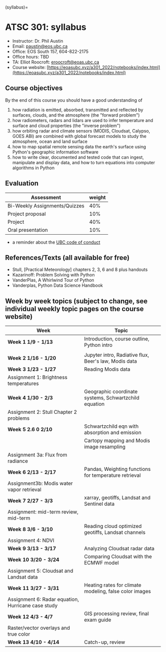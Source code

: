 (syllabus)=

# ATSC 301: syllabus


- Instructor:   Dr. Phil Austin
- Email:        paustin@eos.ubc.ca
- Office:       EOS South 157, 604-822-2175
- Office hours: TBD
- TA: Elliot Roocroft: eroocroft@eoas.ubc.ca
- Course website: [https://eoasubc.xyz/a301_2022/notebooks/index.html](https://eoasubc.xyz/a301_2022/notebooks/index.html)


## Course objectives

By the end of this course you should have a good understanding of

1. how radiation is emitted, absorbed, transmitted and reflected by
   surfaces, clouds, and the atmosphere  (the "forward problem")
2. how radiometers, radars and lidars are used to infer
   temperature and surface and cloud properties (the "inverse problem")
3. how orbiting radar and climate sensors (MODIS, Cloudsat, Calypso, GOES ABI) are combined with
   global forecast models to study the atmosphere, ocean and land surface
3. how to map spatial remote sensing data the earth's surface using Python's geographic information software  
4. how to write clear, documented and tested code that can ingest, manipulate and display
   data, and how to turn equations into computer algorithms in Python


## Evaluation

|          Assessment           | weight |
| ----------------------------- | ------ |
| Bi-Weekly Assignments/Quizzes | 40%    |
| Project proposal              | 10%    |
| Project                       | 40%    |
| Oral presentation             | 10%    |


- a reminder about the [UBC code of conduct](http://science.ubc.ca/students/new/conduct)

## References/Texts (all available for free)

- Stull, [Practical Meteorology] chapters 2, 3, 6 and 8 plus handouts
- Kazarinoff: Problem Solving with Python
- VanderPlas, A Whirlwind Tour of Python
- Vanderplas, Python Data Science Handbook

## Week by week topics (subject to change, see individual weekly topic pages on the course website)

|                        Week                        |                         Topic                          |
| -------------------------------------------------- | ------------------------------------------------------ |
| **Week 1  1/9 - 1/13**                             | Introduction, course outline, Python intro             |
|                                                    |                                                        |
| **Week 2  1/16 - 1/20**                            | Jupyter intro, Radiative flux, Beer's law,  Modis data |
| **Week 3  1/23 - 1/27**                            | Reading Modis data                                     |
| Assignment 1: Brightness temperatures              |                                                        |
| **Week 4  1/30 - 2/3**                             | Geographic coordinate systems, Schwartzchild equation  |
| Assignment 2: Stull Chapter 2 problems             |                                                        |
| **Week 5  2.6  0  2/10**                           | Schwartzchild eqn with absorption and emission         |
|                                                    | Cartopy mapping and Modis image resampling             |
| Assignment 3a: Flux from radiance                  |                                                        |
| **Week 6  2/13 - 2/17**                            | Pandas, Weighting functions for temperature retrieval  |
| Assignment3b: Modis water vapor retrieval          |                                                        |
| **Week 7  2/27 -  3/3**                            | xarray, geotiffs, Landsat and Sentinel data            |
| Assignment: mid-term review, mid-term              |                                                        |
| **Week 8  3/6 - 3/10**                             | Reading cloud optimized geotiffs, Landsat channels     |
| Assignment 4: NDVI                                 |                                                        |
| **Week 9  3/13 - 3/17**                            | Analyzing Cloudsat radar data                          |
| **Week 10 3/20 - 3/24**                            | Comparing Cloudsat with the ECMWF model                |
| Assignment 5: Cloudsat and Landsat data            |                                                        |
| **Week 11 3/27 - 3/31**                            | Heating rates for climate modeling, false color images |
| Assignment 6: Radar equation, Hurricane case study |                                                        |
| **Week 12 4/3 - 4/7**                              | GIS processing review, final exam guide                |
| Raster/vector overlays and true color              |                                                        |
| **Week 13 4/10 - 4/14**                            | Catch-up, review                                       |
